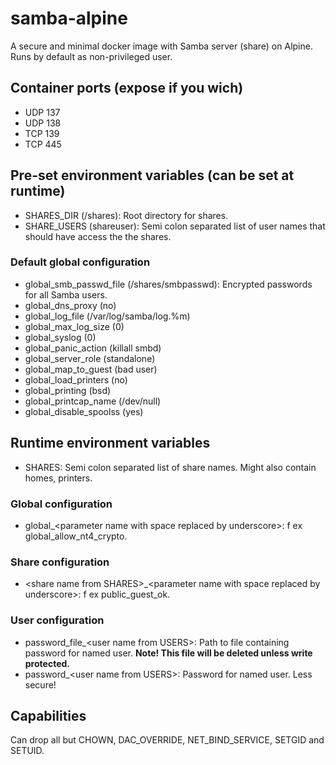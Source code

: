 # samba-alpine
A secure and minimal docker image with Samba server (share) on Alpine. Runs by default as non-privileged user.

## Container ports (expose if you wich)
* UDP 137
* UDP 138
* TCP 139
* TCP 445

## Pre-set environment variables (can be set at runtime)
* SHARES_DIR (/shares): Root directory for shares.
* SHARE_USERS (shareuser): Semi colon separated list of user names that should have access the the shares.
### Default global configuration
* global_smb_passwd_file (/shares/smbpasswd): Encrypted passwords for all Samba users.
* global_dns_proxy (no)
* global_log_file (/var/log/samba/log.%m)
* global_max_log_size (0)
* global_syslog (0)
* global_panic_action (killall smbd)
* global_server_role (standalone)
* global_map_to_guest (bad user)
* global_load_printers (no)
* global_printing (bsd)
* global_printcap_name (/dev/null)
* global_disable_spoolss (yes)

## Runtime environment variables
* SHARES: Semi colon separated list of share names. Might also contain homes, printers.
### Global configuration
* global_\<parameter name with space replaced by underscore\>: f ex global_allow_nt4_crypto.
### Share configuration
* \<share name from SHARES\>_\<parameter name with space replaced by underscore\>: f ex public_guest_ok.
### User configuration
* password_file_\<user name from USERS\>: Path to file containing password for named user. **Note! This file will be deleted unless write protected.**
* password_\<user name from USERS\>: Password for named user. Less secure!

## Capabilities
Can drop all but CHOWN, DAC_OVERRIDE, NET_BIND_SERVICE, SETGID and SETUID.
